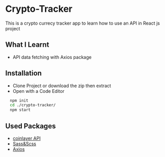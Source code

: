 # Crypto-Tracker
This is a crypto currecy tracker app to learn how to use an API in React js project
## What I Learnt
- API data fetching with Axios package

## Installation

- Clone Project or download the zip then extract
- Open with a Code Editor

```bash
  npm init
  cd ./crypto-tracker/
  npm start
```
## Used Packages
- [coinlayer API ](https://coinlayer.com)
- [Sass&Scss](https://sass-lang.com/guide)
- [Axios](https://www.npmjs.com/package/axios)
